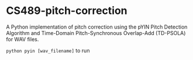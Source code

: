 # CS489-pitch-correction

A Python implementation of pitch correction using the pYIN Pitch Detection Algorithm and Time-Domain Pitch-Synchronous Overlap-Add (TD-PSOLA) for WAV files.

`python pyin [wav_filename]` to run
